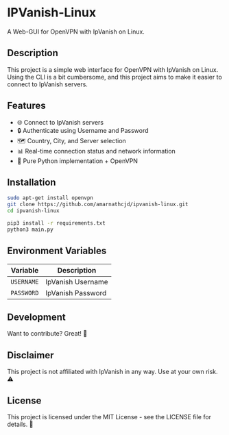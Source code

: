 <h1>IPVanish-Linux</h1>
<p>A Web-GUI for OpenVPN with IpVanish on Linux.</p>

<h2>Description</h2>
<p>This project is a simple web interface for OpenVPN with IpVanish on Linux. Using the CLI is a bit cumbersome, and this project aims to make it easier to connect to IpVanish servers.</p>

<h2>Features</h2>
    <ul>
        <li>🌐 Connect to IpVanish servers</li>
        <li>🔒 Authenticate using Username and Password</li>
        <li>🗺️ Country, City, and Server selection</li>
        <li>📊 Real-time connection status and network information</li>
        <li>🐍 Pure Python implementation + OpenVPN</li>
    </ul>

<h2>Installation</h2>

```bash
sudo apt-get install openvpn
git clone https://github.com/amarnathcjd/ipvanish-linux.git
cd ipvanish-linux

pip3 install -r requirements.txt
python3 main.py
```

<h2>Environment Variables</h2>
    <table>
        <thead>
            <tr>
                <th>Variable</th>
                <th>Description</th>
            </tr>
        </thead>
        <tbody>
            <tr>
                <td><code>USERNAME</code></td>
                <td>IpVanish Username</td>
            </tr>
            <tr>
                <td><code>PASSWORD</code></td>
                <td>IpVanish Password</td>
            </tr>
        </tbody>
    </table>

<h2>Development</h2>
<p>Want to contribute? Great! 🎉</p>

<h2>Disclaimer</h2>
<p>This project is not affiliated with IpVanish in any way. Use at your own risk. ⚠️</p>

<h2>License</h2>
<p>This project is licensed under the MIT License - see the LICENSE file for details. 📄</p>
